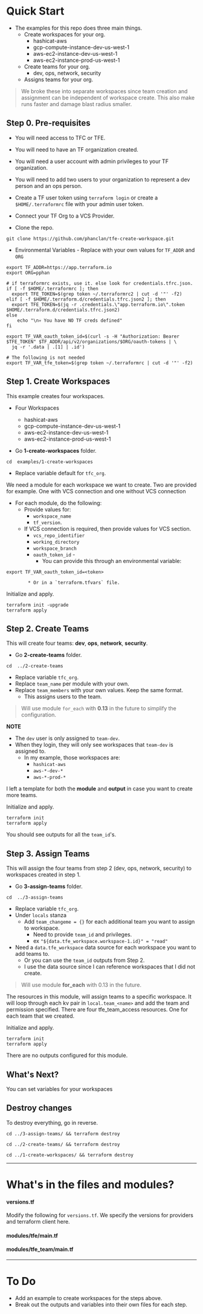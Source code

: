# Quick Start
* The examples for this repo does three main things.
	* Create workspaces for your org.
		* hashicat-aws
		* gcp-compute-instance-dev-us-west-1
		* aws-ec2-instance-dev-us-west-1
		* aws-ec2-instance-prod-us-west-1
	* Create teams for your org.
		* dev, ops, network, security
	* Assigns teams for your org.

> We broke these into separate workspaces since team creation and assignment can be independent of workspace create. This also make runs faster and damage blast radius smaller.

## Step 0. Pre-requisites

* You will need access to TFC or TFE.
* You will need to have an TF organization created.
* You will need a user account with admin privileges to your TF organization.
* You will need to add two users to your organization to represent a dev person and an ops person.
* Create a TF user token using `terraform login` or create a `$HOME/.terraformrc` file with your admin user token.
* Connect your TF Org to a VCS Provider.

* Clone the repo.
```
git clone https://github.com/phanclan/tfe-create-workspace.git
```

* Environmental Variables - Replace with your own values for `TF_ADDR` and `ORG`

``` shell
export TF_ADDR=https://app.terraform.io
export ORG=pphan

# if terraformrc exists, use it. else look for credentials.tfrc.json.
if [ -f $HOME/.terraformrc ]; then
  export TFE_TOKEN=$(grep token ~/.terraformrc2 | cut -d '"' -f2)
elif [ -f $HOME/.terraform.d/credentials.tfrc.json2 ]; then
  export TFE_TOKEN=$(jq -r .credentials.\"app.terraform.io\".token $HOME/.terraform.d/credentials.tfrc.json2)
else
	echo "\n💀 You have NO TF creds defined"
fi

export TF_VAR_oauth_token_id=$(curl -s -H "Authorization: Bearer $TFE_TOKEN" $TF_ADDR/api/v2/organizations/$ORG/oauth-tokens | \
  jq -r '.data | .[1] | .id')

# The following is not needed
export TF_VAR_tfe_token=$(grep token ~/.terraformrc | cut -d '"' -f2)
```


## Step 1. Create Workspaces
This example creates four workspaces.

* Four Workspaces
	* hashicat-aws
	* gcp-compute-instance-dev-us-west-1
	* aws-ec2-instance-dev-us-west-1
	* aws-ec2-instance-prod-us-west-1

* Go **1-create-workspaces** folder.
```
cd  examples/1-create-workspaces
```

* Replace variable default for `tfc_org`.

We need a module for each workspace we want to create. Two are provided for example. One with VCS connection and one without VCS connection

* For each module, do the following:
	* Provide values for:
		* `workspace_name`
		* `tf_version`.
	* If VCS connection is required, then provide values for VCS section.
		* `vcs_repo_identifier`
		* `working_directory`
		* `workspace_branch`
		* `oauth_token_id` -
			* You can provide this through an environmental variable:
```
export TF_VAR_oauth_token_id=<token>
```
			* Or in a `terraform.tfvars` file.

Initialize and apply.
```
terraform init -upgrade
terraform apply
```


## Step 2. Create Teams

This will create four teams: **dev**, **ops**, **network**, **security**.

* Go **2-create-teams** folder.
```
cd  ../2-create-teams
```
* Replace variable `tfc_org`.
* Replace `team_name` per module with your own.
* Replace `team_members` with your own values. Keep the same format.
	* This assigns users to the team.

> Will use module `for_each` with **0.13** in the future to simplify the configuration.

**NOTE**
* The `dev` user is only assigned to `team-dev`.
* When they login, they will only see workspaces that `team-dev` is assigned to.
	* In my example, those workspaces are:
		* `hashicat-aws`
		* `aws-*-dev-*`
		* `aws-*-prod-*`

I left a template for both the **module** and **output** in case you want to create more teams.

Initialize and apply.
```
terraform init
terraform apply
```

You should see outputs for all the `team_id`'s.


## Step 3. Assign Teams

This will assign the four teams from step 2 (dev, ops, network, security) to workspaces created in step 1.

* Go **3-assign-teams** folder.
```
cd  ../3-assign-teams
```
* Replace variable `tfc_org`.
* Under `locals` stanza
	* Add `team_changeme = {}` for each additional team you want to assign to workspace.
		* Need to provide `team_id` and privileges.
		* ex `"${data.tfe_workspace.workspace-1.id}" = "read"`
* Need a `data.tfe_workspace` data source for each workspace you want to add teams to.
	* Or you can use the `team_id` outputs from Step 2.
	* I use the data source since I can reference workspaces that I did not create.

> Will use module **for_each** with 0.13 in the future.

The resources in this module, will assign teams to a specific workspace. It will loop through each kv pair in `local.team_<name>` and add the team and permission specified. There are four tfe_team_access resources. One for each team that we created.

Initialize and apply.
```
terraform init
terraform apply
```

There are no outputs configured for this module.


## What's Next?

You can set variables for your workspaces

## Destroy changes

To destroy everything, go in reverse.
```
cd ../3-assign-teams/ && terraform destroy
```

```
cd ../2-create-teams/ && terraform destroy
```

```
cd ../1-create-workspaces/ && terraform destroy
```


- - - -

# What's in the files and modules?

#### versions.tf
Modify the following for `versions.tf`.
We specify the versions for providers and terraform client here.

#### modules/tfe/main.tf


#### modules/tfe_team/main.tf



- - - -

# To Do

* Add an example to create workspaces for the steps above.
* Break out the outputs and variables into their own files for each step.